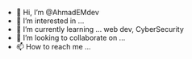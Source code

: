 - 👋 Hi, I’m @AhmadEMdev
- 👀 I’m interested in ...
- 🌱 I’m currently learning ... web dev, CyberSecurity
- 💞️ I’m looking to collaborate on ...
- 📫 How to reach me ...

<!---
AhmadEMdev/AhmadEMdev is a ✨ special ✨ repository because its `README.md` (this file) appears on your GitHub profile.
You can click the Preview link to take a look at your changes.
--->
